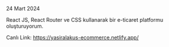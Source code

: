 24 Mart 2024

React JS, React Router ve CSS kullanarak bir e-ticaret platformu oluşturuyorum.

Canlı Link: https://yasiralakus-ecommerce.netlify.app/
